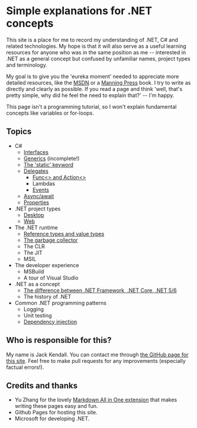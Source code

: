 # Simple explanations for .NET concepts

This site is a place for me to record my understanding of .NET, C# and related technologies. My hope is that it will also serve as a useful learning resources for anyone who was in the same position as me -- interested in .NET as a general concept but confused by unfamiliar names, project types and terminology.

My goal is to give you the 'eureka moment' needed to appreciate more detailed resources, like the [MSDN](https://docs.microsoft.com/en-us/dotnet/) or a [Manning Press](https://www.manning.com/) book. I try to write as directly and clearly as possible. If you read a page and think 'well, that's pretty simple, why did he feel the need to explain that?' -- I'm happy.

This page isn't a programming tutorial, so I won't explain fundamental concepts like variables or for-loops.

## Topics
* C#
    * [Interfaces](interfaces.md)
    * [Generics](generics.md) (incomplete!)
    * [The 'static' keyword](static.md)
    * [Delegates](delegates.md)
      * [Func<> and Action<>](func-and-action.md)
      * Lambdas
      * [Events](events.md)
    * [Async/await](async-await.md)
    * [Properties](properties.md)
* .NET project types
    * [Desktop](desktop-project-types.md)
    * [Web](web-project-types.md)
* The .NET runtime
    * [Reference types and value types](reference-types-and-value-types.md)
    * [The garbage collector](garbage-collector.md)
    * The CLR
    * The JIT
    * MSIL
* The developer experience
    * MSBuild
    * A tour of Visual Studio
* .NET as a concept
    * [The difference between .NET Framework, .NET Core, .NET 5/6](dotnet-versions.md)
    * The history of .NET
* Common .NET programming patterns
    * Logging
    * Unit testing
    * [Dependency injection](dependency-injection.md)

## Who is responsible for this?
My name is Jack Kendall. You can contact me through [the GitHub page for this site](https://github.com/jkendall327/dotnet-explanations). Feel free to make pull requests for any improvements (especially factual errors!).

## Credits and thanks
* Yu Zhang for the lovely [Markdown All in One extension](https://marketplace.visualstudio.com/items?itemName=yzhang.markdown-all-in-one) that makes writing these pages easy and fun.
* Github Pages for hosting this site.
* Microsoft for developing .NET.
